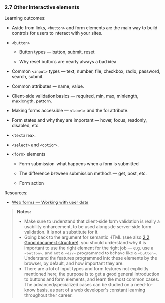 ### 2.7 Other interactive elements

Learning outcomes:

- Aside from links, `<button>` and form elements are the main way to build controls for users to interact with your sites.

- `<button>`

  - Button types — button, submit, reset

  - Why reset buttons are nearly always a bad idea

- Common `<input>` types — text, number, file, checkbox, radio, password, search, submit.

- Common attributes — name, value.

- Client-side validation basics — required, min, max, minlength, maxlength, pattern.

- Making forms accessible — `<label>` and the for attribute.

- Form states and why they are important — hover, focus, readonly, disabled, etc.

- `<textarea>`.

- `<select>` and `<option>`.

- `<form>` elements

  - Form submission: what happens when a form is submitted

  - The difference between submission methods — get, post, etc.

  - Form action

Resources:

- [Web forms — Working with user data](https://developer.mozilla.org/en-US/docs/Learn/Forms)

> **Notes:**
>
> - Make sure to understand that client-side form validation is really a usability enhancement, to be used alongside server-side form validation. It is not a substitute for it.
> - Going back to the argument for semantic HTML (see also [2.2 Good document structure](./2-2-good-document-structure.md)), you should understand why it is important to use the right element for the right job — e.g. use a `<button>`, and not a `<div>` programmed to behave like a `<button>`. Understand the features programmed into these elements by the browser, by default, and how important they are.
> - There are a lot of input types and form features not explicitly mentioned here; the purpose is to get a good general introduction to buttons and form elements, and learn the most common cases. The advanced/specialized cases can be studied on a need-to-know basis, as part of a web developer's constant learning throughout their career.
